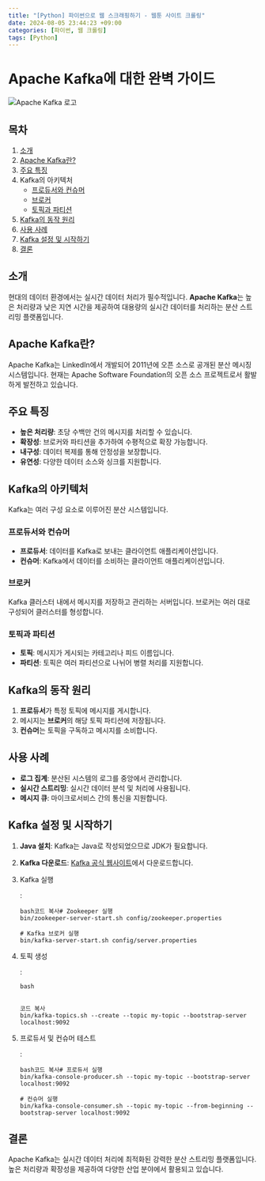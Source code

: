 ```yaml
---
title: "[Python] 파이썬으로 웹 스크래핑하기 - 웹툰 사이트 크롤링"
date: 2024-08-05 23:44:23 +09:00
categories: [파이썬, 웹 크롤링]
tags: [Python]
---
```


# Apache Kafka에 대한 완벽 가이드

![Apache Kafka 로고](https://kafka.apache.org/images/logo.png)

## 목차

1. [소개](#소개)
2. [Apache Kafka란?](#apache-kafka란)
3. [주요 특징](#주요-특징)
4. Kafka의 아키텍처
   - [프로듀서와 컨슈머](#프로듀서와-컨슈머)
   - [브로커](#브로커)
   - [토픽과 파티션](#토픽과-파티션)
5. [Kafka의 동작 원리](#kafka의-동작-원리)
6. [사용 사례](#사용-사례)
7. [Kafka 설정 및 시작하기](#kafka-설정-및-시작하기)
8. [결론](#결론)

## 소개

현대의 데이터 환경에서는 실시간 데이터 처리가 필수적입니다. **Apache Kafka**는 높은 처리량과 낮은 지연 시간을 제공하여 대용량의 실시간 데이터를 처리하는 분산 스트리밍 플랫폼입니다.

## Apache Kafka란?

Apache Kafka는 LinkedIn에서 개발되어 2011년에 오픈 소스로 공개된 분산 메시징 시스템입니다. 현재는 Apache Software Foundation의 오픈 소스 프로젝트로서 활발하게 발전하고 있습니다.

## 주요 특징

- **높은 처리량**: 초당 수백만 건의 메시지를 처리할 수 있습니다.
- **확장성**: 브로커와 파티션을 추가하여 수평적으로 확장 가능합니다.
- **내구성**: 데이터 복제를 통해 안정성을 보장합니다.
- **유연성**: 다양한 데이터 소스와 싱크를 지원합니다.

## Kafka의 아키텍처

Kafka는 여러 구성 요소로 이루어진 분산 시스템입니다.

### 프로듀서와 컨슈머

- **프로듀서**: 데이터를 Kafka로 보내는 클라이언트 애플리케이션입니다.
- **컨슈머**: Kafka에서 데이터를 소비하는 클라이언트 애플리케이션입니다.

### 브로커

Kafka 클러스터 내에서 메시지를 저장하고 관리하는 서버입니다. 브로커는 여러 대로 구성되어 클러스터를 형성합니다.

### 토픽과 파티션

- **토픽**: 메시지가 게시되는 카테고리나 피드 이름입니다.
- **파티션**: 토픽은 여러 파티션으로 나뉘어 병렬 처리를 지원합니다.

## Kafka의 동작 원리

1. **프로듀서**가 특정 토픽에 메시지를 게시합니다.
2. 메시지는 **브로커**의 해당 토픽 파티션에 저장됩니다.
3. **컨슈머**는 토픽을 구독하고 메시지를 소비합니다.

## 사용 사례

- **로그 집계**: 분산된 시스템의 로그를 중앙에서 관리합니다.
- **실시간 스트리밍**: 실시간 데이터 분석 및 처리에 사용됩니다.
- **메시지 큐**: 마이크로서비스 간의 통신을 지원합니다.

## Kafka 설정 및 시작하기

1. **Java 설치**: Kafka는 Java로 작성되었으므로 JDK가 필요합니다.

2. **Kafka 다운로드**: [Kafka 공식 웹사이트](https://kafka.apache.org/downloads)에서 다운로드합니다.

3. Kafka 실행

   :

   ```
   bash코드 복사# Zookeeper 실행
   bin/zookeeper-server-start.sh config/zookeeper.properties
   
   # Kafka 브로커 실행
   bin/kafka-server-start.sh config/server.properties
   ```

4. 토픽 생성

   :

   ```
   bash
   
   
   코드 복사
   bin/kafka-topics.sh --create --topic my-topic --bootstrap-server localhost:9092
   ```

5. 프로듀서 및 컨슈머 테스트

   :

   ```
   bash코드 복사# 프로듀서 실행
   bin/kafka-console-producer.sh --topic my-topic --bootstrap-server localhost:9092
   
   # 컨슈머 실행
   bin/kafka-console-consumer.sh --topic my-topic --from-beginning --bootstrap-server localhost:9092
   ```

## 결론

Apache Kafka는 실시간 데이터 처리에 최적화된 강력한 분산 스트리밍 플랫폼입니다. 높은 처리량과 확장성을 제공하여 다양한 산업 분야에서 활용되고 있습니다.
